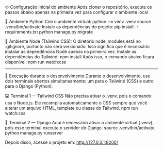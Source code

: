 ⚙️ Configuração inicial do ambiente Após clonar o repositório, execute os passos abaixo apenas na primeira vez para configurar o ambiente local

🐍 Ambiente Python Crie o ambiente virtual: python -m venv .venv source .venv/bin/activate Instale as dependências do projeto: pip install -r requirements.txt python manage.py migrate

🌿 Ambiente Node (Tailwind CSS): O diretório node_modules está no .gitignore, portanto não será versionado. Isso significa que é necessário instalar as dependências Node apenas na primeira vez. Instale as dependências do Tailwind: npm install Após isso, o comando abaixo ficará disponível: npm run watch:css

---

🧩 Execução durante o desenvolvimento Durante o desenvolvimento, use dois terminais abertos simultaneamente: um para o Tailwind (CSS) e outro para o Django (Python).

💻 Terminal 1 — Tailwind CSS Não precisa ativar o .venv, pois o comando usa o Node.js. Ele recompila automaticamente o CSS sempre que você alterar um arquivo HTML, template ou classe do Tailwind. npm run watch:css

🐍 Terminal 2 — Django Aqui é necessário ativar o ambiente virtual (.venv), pois esse terminal executa o servidor do Django. source .venv/bin/activate python manage.py runserver

Depois disso, acesse o projeto em: http://127.0.0.1:8000/
